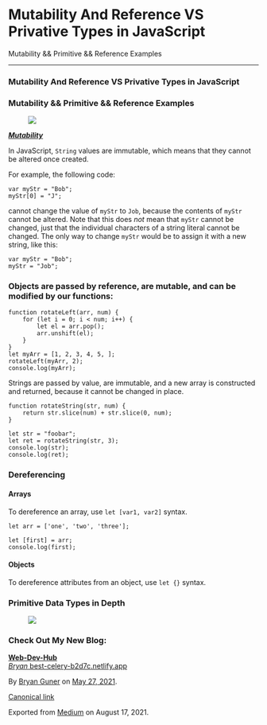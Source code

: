 # Mutability And Reference VS Privative Types in JavaScript

Mutability && Primitive && Reference Examples

---

### Mutability And Reference VS Privative Types in JavaScript

### Mutability && Primitive && Reference Examples

<figure><img src="https://cdn-images-1.medium.com/max/800/0*J3mKJ-lWgfS3qi5E.png" class="graf-image" /></figure><a href="https://doesitmutate.xyz/" class="markup--anchor markup--p-anchor"><strong><em>Mutability</em></strong></a>

In JavaScript, `String` values are immutable, which means that they cannot be altered once created.

For example, the following code:

    var myStr = "Bob";
    myStr[0] = "J";

cannot change the value of `myStr` to `Job`, because the contents of `myStr` cannot be altered. Note that this does _not_ mean that `myStr` cannot be changed, just that the individual characters of a string literal cannot be changed. The only way to change `myStr` would be to assign it with a new string, like this:

    var myStr = "Bob";
    myStr = "Job";

### Objects are passed by reference, are mutable, and can be modified by our functions:

    function rotateLeft(arr, num) {
        for (let i = 0; i < num; i++) {
            let el = arr.pop();
            arr.unshift(el);
        }
    }
    let myArr = [1, 2, 3, 4, 5, ];
    rotateLeft(myArr, 2);
    console.log(myArr);

Strings are passed by value, are immutable, and a new array is constructed and returned, because it cannot be changed in place.

    function rotateString(str, num) {
        return str.slice(num) + str.slice(0, num);
    }

    let str = "foobar";
    let ret = rotateString(str, 3);
    console.log(str);
    console.log(ret);

### Dereferencing

#### Arrays

To dereference an array, use `let [var1, var2]` syntax.

    let arr = ['one', 'two', 'three'];

    let [first] = arr;
    console.log(first);

#### Objects

To dereference attributes from an object, use `let {}` syntax.

### Primitive Data Types in Depth

<figure><img src="https://cdn-images-1.medium.com/max/2560/1*mRr-4QeqbjcMUTtQQNOlEw.png" class="graf-image" /></figure>

### Check Out My New Blog:

<a href="https://best-celery-b2d7c.netlify.app/" class="markup--anchor markup--mixtapeEmbed-anchor" title="https://best-celery-b2d7c.netlify.app/"><strong>Web-Dev-Hub</strong><br />
<em>Bryan</em> best-celery-b2d7c.netlify.app</a><a href="https://best-celery-b2d7c.netlify.app/" class="js-mixtapeImage mixtapeImage u-ignoreBlock"></a>

By <a href="https://medium.com/@bryanguner" class="p-author h-card">Bryan Guner</a> on [May 27, 2021](https://medium.com/p/5294422db4b0).

<a href="https://medium.com/@bryanguner/mutability-and-reference-vs-privative-types-in-javascript-5294422db4b0" class="p-canonical">Canonical link</a>

Exported from [Medium](https://medium.com) on August 17, 2021.
